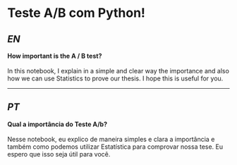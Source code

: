 **Teste A/B com Python!**
===================

***EN***
--------

**How important is the A / B test?**
<br>
<br>
In this notebook, I explain in a simple and clear way the importance and also how we can use Statistics to prove our thesis. I hope this is useful for you.

***



***PT***
--


**Qual a importância do Teste A/b?**
<br>
<br>
Nesse notebook, eu explico de maneira simples e clara a importância e também como podemos utilizar Estatística para comprovar nossa tese. Eu espero que isso seja útil para você.
